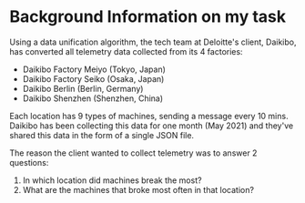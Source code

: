 # Background Information on my task

Using a data unification algorithm, the tech team at Deloitte's client, Daikibo, has converted all telemetry data collected from its 4 factories:

  * Daikibo Factory Meiyo (Tokyo, Japan)
  * Daikibo Factory Seiko (Osaka, Japan)
  * Daikibo Berlin (Berlin, Germany)
  * Daikibo Shenzhen (Shenzhen, China)

Each location has 9 types of machines, sending a message every 10 mins. Daikibo has been collecting this data for one month (May 2021) and they've shared this data in the form of a single JSON file.

The reason the client wanted to collect telemetry was to answer 2 questions:

   1. In which location did machines break the most?
   2. What are the machines that broke most often in that location?
